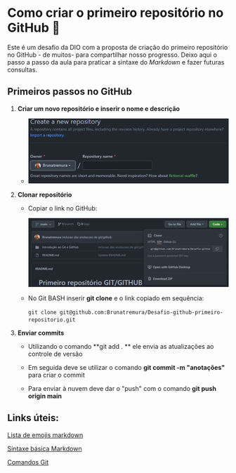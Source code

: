 # Como criar o primeiro repositório no GitHub :octopus: #
Este é um desafio da DIO com a proposta de criação do primeiro repositório no GitHub - de muitos- para compartilhar nosso progresso.  Deixo aqui o passo a passo da aula para praticar a sintaxe do  *Markdown* e fazer futuras consultas.   



## Primeiros passos no GitHub ##



1. **Criar um novo repositório e inserir o nome e descrição**

   

   * ![image-20220130201257773](https://github.com/Brunatremura/Desafio-github-primeiro-repositorio/blob/main/Introdu%C3%A7%C3%A3o%20ao%20Git%20e%20GitHub/imagens/image-20220130172438008.png?raw=true)



	

2. **Clonar repositório**

   

   * Copiar o link no GitHub: 

     ![image-20220130201341706](https://github.com/Brunatremura/Desafio-github-primeiro-repositorio/blob/main/Introdu%C3%A7%C3%A3o%20ao%20Git%20e%20GitHub/imagens/image-20220130173905567.png?raw=true)

   

   * No Git BASH inserir **git clone** e o link copiado em sequência: 

     `git clone git@github.com:Brunatremura/Desafio-github-primeiro-repositorio.git `

     

3. **Enviar commits**

   

   * Utilizando o comando **git  add . ** ele envia as atualizações ao controle de versão 

   * Em seguida deve se utilizar o comando **git commit -m "anotações"** para criar o commit 

   * Para enviar à nuvem deve dar o "push" com o comando **git push origin main**

     

## Links úteis: ##

[Lista de emojis markdown](https://gist.github.com/rxaviers/7360908 )

[Sintaxe básica Markdown](https://www.markdownguide.org/basic-syntax/)

[Comandos Git](https://comandosgit.github.io/)



